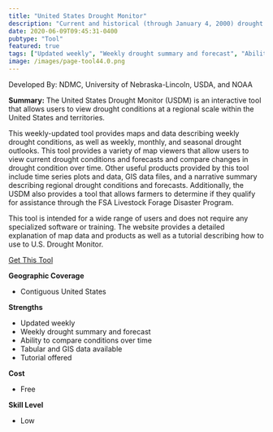 ```yaml
---
title: "United States Drought Monitor"
description: "Current and historical (through January 4, 2000) drought comparison mapping tool of continental U.S., Alaska, Hawaii,  and territories"
date: 2020-06-09T09:45:31-0400
pubtype: "Tool"
featured: true
tags: ["Updated weekly", "Weekly drought summary and forecast", "Ability to compare conditions over time", "Tabular and GIS data available", "Tutorial offered"]
image: /images/page-tool44.0.png
---
```

Developed By: NDMC, University of Nebraska-Lincoln, USDA, and NOAA

**Summary:** The United States Drought Monitor (USDM) is an interactive tool that allows users to view drought conditions at a regional scale within the United States and territories.

This weekly-updated tool provides maps and data describing weekly drought conditions, as well as weekly, monthly, and seasonal drought outlooks. This tool provides a variety of map viewers that allow users to view current drought conditions and forecasts and compare changes in drought condition over time. Other useful products provided by this tool include time series plots and data, GIS data files, and a narrative summary describing regional drought conditions and forecasts. Additionally, the USDM also provides a tool that allows farmers to determine if they qualify for assistance through the FSA Livestock Forage Disaster Program. 

This tool is intended for a wide range of users and does not require any specialized software or training. The website provides a detailed explanation of map data and products as well as a tutorial describing how to use to U.S. Drought Monitor.

<a href="https://droughtmonitor.unl.edu/
" target="_blank">Get This Tool</a>

__**Geographic Coverage**__
- Contiguous United States

__**Strengths**__
-  Updated weekly
-  Weekly drought summary and forecast
-  Ability to compare conditions over time
-  Tabular and GIS data available
-  Tutorial offered

__**Cost**__
- Free

__**Skill Level**__
- Low
